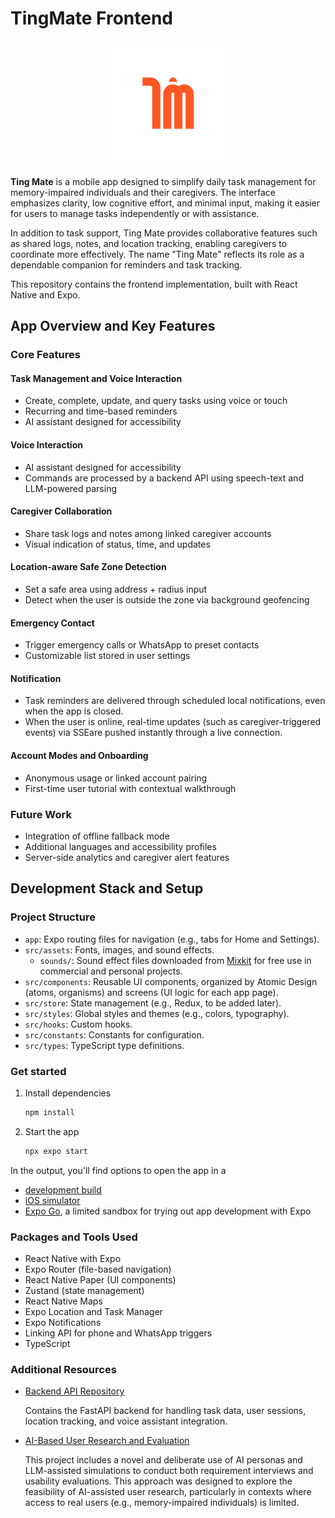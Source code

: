 # TingMate Frontend

<p align="center">
   <a href="https://vivi2393142.github.io/ting-mate-frontend/">
      <img src="./src/assets/images/adaptive-icon.png" alt="Logo" width="200">
   </a>
</p>

**Ting Mate** is a mobile app designed to simplify daily task management for memory-impaired individuals and their caregivers. The interface emphasizes clarity, low cognitive effort, and minimal input, making it easier for users to manage tasks independently or with assistance.

In addition to task support, Ting Mate provides collaborative features such as shared logs, notes, and location tracking, enabling caregivers to coordinate more effectively. The name "Ting Mate" reflects its role as a dependable companion for reminders and task tracking.

This repository contains the frontend implementation, built with React Native and Expo.

## App Overview and Key Features

### Core Features

#### Task Management and Voice Interaction

- Create, complete, update, and query tasks using voice or touch
- Recurring and time-based reminders
- AI assistant designed for accessibility

<!-- [GIF Placeholder] -->

#### Voice Interaction

- AI assistant designed for accessibility
- Commands are processed by a backend API using speech-text and LLM-powered parsing

<!-- [GIF Placeholder] -->

#### Caregiver Collaboration

- Share task logs and notes among linked caregiver accounts
- Visual indication of status, time, and updates

<!-- [GIF Placeholder] -->

#### Location-aware Safe Zone Detection

- Set a safe area using address + radius input
- Detect when the user is outside the zone via background geofencing

<!-- [GIF Placeholder] -->

#### Emergency Contact

- Trigger emergency calls or WhatsApp to preset contacts
- Customizable list stored in user settings

<!-- [GIF Placeholder] -->

#### Notification

- Task reminders are delivered through scheduled local notifications, even when the app is closed.
- When the user is online, real-time updates (such as caregiver-triggered events) via SSEare pushed instantly through a live connection.

<!-- [GIF Placeholder] -->

#### Account Modes and Onboarding

- Anonymous usage or linked account pairing
- First-time user tutorial with contextual walkthrough

<!-- [GIF Placeholder] -->

### Future Work

- Integration of offline fallback mode
- Additional languages and accessibility profiles
- Server-side analytics and caregiver alert features
<!-- TODO -->

## Development Stack and Setup

### Project Structure

- `app`: Expo routing files for navigation (e.g., tabs for Home and Settings).
- `src/assets`: Fonts, images, and sound effects.
  - `sounds/`: Sound effect files downloaded from [Mixkit](https://mixkit.co/free-sound-effects/) for free use in commercial and personal projects.
- `src/components`: Reusable UI components, organized by Atomic Design (atoms, organisms) and screens (UI logic for each app page).
- `src/store`: State management (e.g., Redux, to be added later).
- `src/styles`: Global styles and themes (e.g., colors, typography).
- `src/hooks`: Custom hooks.
- `src/constants`: Constants for configuration.
- `src/types`: TypeScript type definitions.

### Get started

1. Install dependencies

   ```bash
   npm install
   ```

2. Start the app

   ```bash
   npx expo start
   ```

In the output, you'll find options to open the app in a

- [development build](https://docs.expo.dev/develop/development-builds/introduction/)
- [iOS simulator](https://docs.expo.dev/workflow/ios-simulator/)
- [Expo Go](https://expo.dev/go), a limited sandbox for trying out app development with Expo

### Packages and Tools Used

- React Native with Expo
- Expo Router (file-based navigation)
- React Native Paper (UI components)
- Zustand (state management)
- React Native Maps
- Expo Location and Task Manager
- Expo Notifications
- Linking API for phone and WhatsApp triggers
- TypeScript

### Additional Resources

- [Backend API Repository](https://vivi2393142.github.io/ting-mate-backend/)

  Contains the FastAPI backend for handling task data, user sessions, location tracking, and voice assistant integration.

- [AI-Based User Research and Evaluation](https://vivi2393142.github.io/ting-mate-ai-research/)

  This project includes a novel and deliberate use of AI personas and LLM-assisted simulations to conduct both requirement interviews and usability evaluations. This approach was designed to explore the feasibility of AI-assisted user research, particularly in contexts where access to real users (e.g., memory-impaired individuals) is limited.
